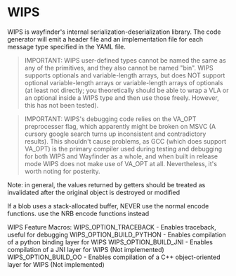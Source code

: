 # WIPS

WIPS is wayfinder's internal serialization-deserialization library.
The code generator will emit a header file and an implementation file for each message type specified in the 
YAML file.

> IMPORTANT: WIPS user-defined types cannot be named the same as any of the primitives, and they also cannot be named "bin". WIPS supports optionals and variable-length arrays, but does NOT support optional variable-length arrays or variable-length arrays of optionals (at least not directly; you theoretically should be able to wrap a VLA or an optional inside a WIPS type and then use those freely. However, this has not been tested).

> IMPORTANT: WIPS's debugging code relies on the VA_OPT preprocesser flag, which apparently might be broken on
MSVC (A cursory google search turns up inconsistent and contradictory results). This shouldn't cause problems, as 
GCC (which does support VA_OPT) is the primary compiler used during testing and debugging for both WIPS and 
Wayfinder as a whole, and when built in release mode WIPS does not make use of VA_OPT at all. Nevertheless, it's 
worth noting for posterity.

Note: in general, the values returned by getters should be treated as invalidated after the original object is destroyed or modified

If a blob uses a stack-allocated buffer, NEVER use the normal encode functions. use the NRB encode functions instead

WIPS Feature Macros:
WIPS_OPTION_TRACEBACK - Enables traceback, useful for debugging
WIPS_OPTION_BUILD_PYTHON - Enables compilation of a python binding layer for WIPS
WIPS_OPTION_BUILD_JNI - Enables compilation of a JNI layer for WIPS (Not implemented)
WIPS_OPTION_BUILD_OO - Enables compilation of a C++ object-oriented layer for WIPS (Not implemented)